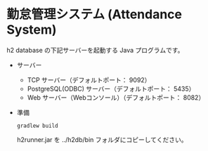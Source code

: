 # 勤怠管理システム (Attendance System)

h2 database の下記サーバーを起動する Java プログラムです。

* サーバー

  - TCP サーバー（デフォルトポート： 9092）
  - PostgreSQL(ODBC) サーバー（デフォルトポート： 5435）
  - Web サーバー（Webコンソール）（デフォルトポート： 8082）

* 準備

  `gradlew build`

  h2runner.jar を ../h2db/bin フォルダにコピーしてください。